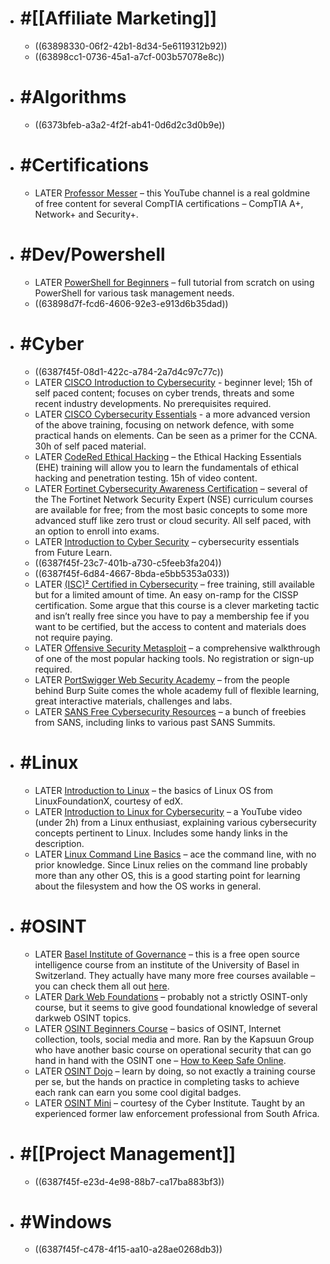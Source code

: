 - # #[[Affiliate Marketing]]
	- ((63898330-06f2-42b1-8d34-5e6119312b92))
	- ((63898cc1-0736-45a1-a7cf-003b57078e8c))
- # #Algorithms
	- ((6373bfeb-a3a2-4f2f-ab41-0d6d2c3d0b9e))
- # #Certifications
	- LATER [Professor Messer](https://www.youtube.com/@professormesser) – this YouTube channel is a real goldmine of free content for several CompTIA certifications – CompTIA A+, Network+ and Security+.
- # #Dev/Powershell
	- LATER [PowerShell for Beginners](https://www.youtube.com/watch?v=UVUd9_k9C6A) – full tutorial from scratch on using PowerShell for various task management needs.
	- ((63898d7f-fcd6-4606-92e3-e913d6b35dad))
- # #Cyber
	- ((6387f45f-08d1-422c-a784-2a7d4c97c77c))
	- LATER [CISCO Introduction to Cybersecurity](https://www.netacad.com/courses/cybersecurity/introduction-cybersecurity) - beginner level; 15h of self paced content; focuses on cyber trends, threats and some recent industry developments. No prerequisites required.
	- LATER [CISCO Cybersecurity Essentials](https://www.netacad.com/courses/cybersecurity/cybersecurity-essentials) - a more advanced version of the above training, focusing on network defence, with some practical hands on elements. Can be seen as a primer for the CCNA. 30h of self paced material.
	- LATER [CodeRed Ethical Hacking](https://codered.eccouncil.org/course/ethical-hacking-essentials) – the Ethical Hacking Essentials (EHE) training will allow you to learn the fundamentals of ethical hacking and penetration testing. 15h of video content.
	- LATER [Fortinet Cybersecurity Awareness Certification](https://www.fortinet.com/training-certification) – several of the The Fortinet Network Security Expert (NSE) curriculum courses are available for free; from the most basic concepts to some more advanced stuff like zero trust or cloud security. All self paced, with an option to enroll into exams.
	- LATER [Introduction to Cyber Security](https://www.futurelearn.com/courses/introduction-to-cyber-security) – cybersecurity essentials from Future Learn.
	- ((6387f45f-23c7-401b-a730-c5feeb3fa204))
	- ((6387f45f-6d84-4667-8bda-e5bb5353a033))
	- LATER [(ISC)² Certified in Cybersecurity](https://www.isc2.org/Certifications/CC) – free training, still available but for a limited amount of time. An easy on-ramp for the CISSP certification. Some argue that this course is a clever marketing tactic and isn’t really free since you have to pay a membership fee if you want to be certified, but the access to content and materials does not require paying.
	- LATER [Offensive Security Metasploit](https://www.offensive-security.com/metasploit-unleashed/introduction/) – a comprehensive walkthrough of one of the most popular hacking tools. No registration or sign-up required.
	- LATER [PortSwigger Web Security Academy](https://portswigger.net/web-security) – from the people behind Burp Suite comes the whole academy full of flexible learning, great interactive materials, challenges and labs.
	- LATER [SANS Free Cybersecurity Resources](https://www.sans.org/security-resources/) – a bunch of freebies from SANS, including links to various past SANS Summits.
- # #Linux
	- LATER [Introduction to Linux](https://www.edx.org/course/introduction-to-linux) – the basics of Linux OS from LinuxFoundationX, courtesy of edX.
	- LATER [Introduction to Linux for Cybersecurity](https://www.youtube.com/watch?v=2eEe5LnEbks) – a YouTube video (under 2h) from a Linux enthusiast, explaining various cybersecurity concepts pertinent to Linux. Includes some handy links in the description.
	- LATER [Linux Command Line Basics](https://www.udacity.com/course/linux-command-line-basics--ud595) – ace the command line, with no prior knowledge. Since Linux relies on the command line probably more than any other OS, this is a good starting point for learning about the filesystem and how the OS works in general.
- # #OSINT
	- LATER [Basel Institute of Governance](https://learn.baselgovernance.org/enrol/index.php?id=79) – this is a free open source intelligence course from an institute of the University of Basel in Switzerland. They actually have many more free courses available – you can check them all out [here](https://learn.baselgovernance.org/course/index.php?categoryid=15).
	- LATER [Dark Web Foundations](https://www.darkwebacademy.com/courses/dark-web-foundations) – probably not a strictly OSINT-only course, but it seems to give good foundational knowledge of several darkweb OSINT topics.
	- LATER [OSINT Beginners Course](https://training.kapsuungroup.com/courses/osint-beginners-course) – basics of OSINT, Internet collection, tools, social media and more. Ran by the Kapsuun Group who have another basic course on operational security that can go hand in hand with the OSINT one – [How to Keep Safe Online](https://training.kapsuungroup.com/courses/how-to-keep-safe-online).
	- LATER [OSINT Dojo](https://www.osintdojo.com/ranks/) – learn by doing, so not exactly a training course per se, but the hands on practice in completing tasks to achieve each rank can earn you some cool digital badges.
	- LATER [OSINT Mini](https://courses.thecyberinst.org/courses/osintmini) – courtesy of the Cyber Institute. Taught by an experienced former law enforcement professional from South Africa.
- # #[[Project Management]]
	- ((6387f45f-e23d-4e98-88b7-ca17ba883bf3))
- # #Windows
	- ((6387f45f-c478-4f15-aa10-a28ae0268db3))